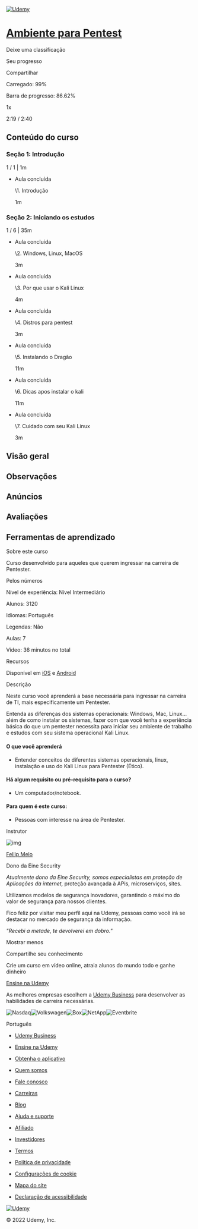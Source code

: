 [![Udemy](https://www.udemy.com/staticx/udemy/images/v7/logo-udemy-inverted.svg)](https://www.udemy.com/)

# [Ambiente para Pentest](https://www.udemy.com/course/curso-pentest/)

Deixe uma classificação

Seu progresso

Compartilhar



Carregado: 99%

Barra de progresso: 86.62%





1x



2:19 / 2:40















## Conteúdo do curso



### Seção 1: Introdução

1 / 1 | 1m



- Aula concluída

  \1. Introdução

  1m

### Seção 2: Iniciando os estudos

1 / 6 | 35m



- Aula concluída

  \2. Windows, Linux, MacOS

  3m

- Aula concluída

  \3. Por que usar o Kali Linux

  4m

- Aula concluída

  \4. Distros para pentest

  3m

- Aula concluída

  \5. Instalando o Dragão

  11m

- Aula concluída

  \6. Dicas apos instalar o kali

  11m

- Aula concluída

  \7. Cuidado com seu Kali Linux

  3m

## 

## Visão geral

## Observações

## Anúncios

## Avaliações

## Ferramentas de aprendizado

Sobre este curso

Curso desenvolvido para aqueles que querem ingressar na carreira de Pentester.

Pelos números

Nível de experiência: Nível Intermediário

Alunos: 3120

Idiomas: Português

Legendas: Não

Aulas: 7

Vídeo: 36 minutos no total

Recursos

Disponível em [iOS](https://udemy.app.link/kQkR6IQmTnb) e [Android](https://udemy.app.link/kQkR6IQmTnb)

Descrição

Neste curso você aprenderá a base necessária para ingressar na carreira de TI, mais especificamente um Pentester.

Entenda as diferenças dos sistemas operacionais: Windows, Mac, Linux... além de como instalar os sistemas, fazer com que você tenha a experiência básica do que um pentester necessita para iniciar seu ambiente de trabalho e estudos com seu sistema operacional Kali Linux.

#### O que você aprenderá

- Entender conceitos de diferentes sistemas operacionais, linux, instalação e uso do Kali Linux para Pentester (Ético).

#### Há algum requisito ou pré-requisito para o curso?

- Um computador/notebook.

#### Para quem é este curso:

- Pessoas com interesse na área de Pentester.

Instrutor

![img](https://img-b.udemycdn.com/user/200_H/47315088_e0bc_2.jpg?secure=jLlLyQSh36MkItk-_8L2Hg%3D%3D%2C1645739759)

[Fellip Melo](https://www.udemy.com/user/hackamonra/)

Dono da Eine Security



*Atualmente dono da Eine Security, somos especialistas em proteção de Aplicações da internet,* proteção avançada à APis, microserviços, sites.

Utilizamos modelos de segurança inovadores, garantindo o máximo do valor de segurança para nossos clientes.

Fico feliz por visitar meu perfil aqui na Udemy, pessoas como você irá se destacar no mercado de segurança da informação.



*"Recebi a metade, te devolverei em dobro."*

Mostrar menos

Compartilhe seu conhecimento

Crie um curso em vídeo online, atraia alunos do mundo todo e ganhe dinheiro

[Ensine na Udemy](https://www.udemy.com/teaching/?ref=bai-sub-footer)

As melhores empresas escolhem a [Udemy Business](https://www.udemy.com/udemy-business/?locale=pt_BR&path=request-demo-mx%2F&ref=footer-ad) para desenvolver as habilidades de carreira necessárias.

![Nasdaq](https://s.udemycdn.com/partner-logos/v4/nasdaq-light.svg)![Volkswagen](https://s.udemycdn.com/partner-logos/v4/volkswagen-light.svg)![Box](https://s.udemycdn.com/partner-logos/v4/box-light.svg)![NetApp](https://s.udemycdn.com/partner-logos/v4/netapp-light.svg)![Eventbrite](https://s.udemycdn.com/partner-logos/v4/eventbrite-light.svg)

Português

- [Udemy Business](https://www.udemy.com/udemy-business/?locale=pt_BR&mx_pg=index&path=%2F&ref=footer)
- [Ensine na Udemy](https://www.udemy.com/teaching/?ref=teach_footer)
- [Obtenha o aplicativo](https://www.udemy.com/mobile/)
- [Quem somos](https://about.udemy.com/?locale=pt-br)
- [Fale conosco](https://about.udemy.com/company?locale=pt-br#offices)

- [Carreiras](https://about.udemy.com/careers?locale=pt-br)
- [Blog](https://blog.udemy.com/?ref=footer)
- [Ajuda e suporte](https://www.udemy.com/support/)
- [Afiliado](https://www.udemy.com/affiliate/)
- [Investidores](https://investors.udemy.com/)

- [Termos](https://www.udemy.com/terms/)
- [Política de privacidade](https://www.udemy.com/terms/privacy/)
- [Configurações de cookie](javascript:void(0);)
- [Mapa do site](https://www.udemy.com/pt/sitemap/)
- [Declaração de acessibilidade](https://about.udemy.com/accessibility-statement?locale=pt-br)

[![Udemy](https://www.udemy.com/staticx/udemy/images/v7/logo-udemy-inverted.svg)](https://www.udemy.com/)

© 2022 Udemy, Inc.



<iframe id="intercom-frame" aria-hidden="true" tabindex="-1" title="Intercom" style="box-sizing: border-box; margin: 0px; padding: 0px; color: rgb(28, 29, 31); font-family: &quot;sf pro text&quot;, -apple-system, BlinkMacSystemFont, Roboto, &quot;segoe ui&quot;, Helvetica, Arial, sans-serif, &quot;apple color emoji&quot;, &quot;segoe ui emoji&quot;, &quot;segoe ui symbol&quot;; font-size: 16px; font-style: normal; font-variant-ligatures: normal; font-variant-caps: normal; font-weight: 400; letter-spacing: normal; orphans: 2; text-align: start; text-indent: 0px; text-transform: none; white-space: normal; widows: 2; word-spacing: 0px; -webkit-text-stroke-width: 0px; text-decoration-thickness: initial; text-decoration-style: initial; text-decoration-color: initial; pointer-events: none; position: absolute !important; opacity: 0 !important; width: 1px !important; height: 1px !important; top: 0px !important; left: 0px !important; border: none !important; display: block !important; z-index: -1 !important;"></iframe>